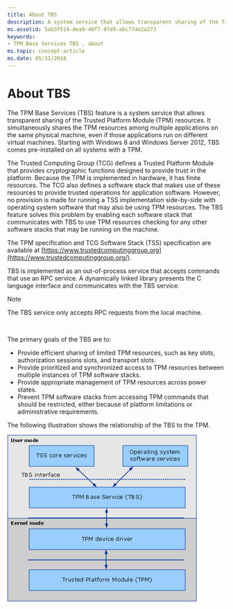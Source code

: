```yaml
---
title: About TBS
description: A system service that allows transparent sharing of the Trusted Platform Module (TPM) resources.
ms.assetid: 5ab3f514-dea9-48f7-97d9-abc774e2a273
keywords:
- TPM Base Services TBS , about
ms.topic: concept-article
ms.date: 05/31/2018
---
```


# About TBS

The TPM Base Services (TBS) feature is a system service that allows transparent sharing of the Trusted Platform Module (TPM) resources. It simultaneously shares the TPM resources among multiple applications on the same physical machine, even if those applications run on different virtual machines. Starting with Windows 8 and Windows Server 2012, TBS comes pre-installed on all systems with a TPM.

The Trusted Computing Group (TCG) defines a Trusted Platform Module that provides cryptographic functions designed to provide trust in the platform. Because the TPM is implemented in hardware, it has finite resources. The TCG also defines a software stack that makes use of these resources to provide trusted operations for application software. However, no provision is made for running a TSS implementation side-by-side with operating system software that may also be using TPM resources. The TBS feature solves this problem by enabling each software stack that communicates with TBS to use TPM resources checking for any other software stacks that may be running on the machine.

The TPM specification and TCG Software Stack (TSS) specification are available at [https://www.trustedcomputinggroup.org](https://www.trustedcomputinggroup.org/).

TBS is implemented as an out-of-process service that accepts commands that use an RPC service. A dynamically linked library presents the C language interface and communicates with the TBS service.

> [!Note]  
> The TBS service only accepts RPC requests from the local machine.

 

The primary goals of the TBS are to:

-   Provide efficient sharing of limited TPM resources, such as key slots, authorization sessions slots, and transport slots.
-   Provide prioritized and synchronized access to TPM resources between multiple instances of TPM software stacks.
-   Provide appropriate management of TPM resources across power states.
-   Prevent TPM software stacks from accessing TPM commands that should be restricted, either because of platform limitations or administrative requirements.

The following illustration shows the relationship of the TBS to the TPM.

![relationship of the tbs in user mode to the tpm in kernel mode](images/tbs-block-diagram-as11601.png)

 

 




